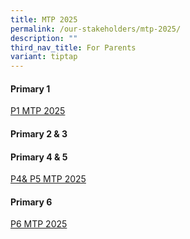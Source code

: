 ```yaml
---
title: MTP 2025
permalink: /our-stakeholders/mtp-2025/
description: ""
third_nav_title: For Parents
variant: tiptap
---
```

<h4>Primary 1</h4>
<p><a href="https://go.gov.sg/2025-p1-mtp" rel="noopener nofollow" target="_blank">P1 MTP 2025</a>
</p>
<h4>Primary 2 &amp; 3</h4>
<h4>Primary 4 &amp; 5</h4>
<p><a href="/files/P4___P5_MTP_2025_slides__For_Website__compressed.pdf" rel="noopener nofollow" target="_blank">P4&amp; P5 MTP 2025</a>
</p>
<h4>Primary 6</h4>
<p><a href="/files/P6_MTP_2025_Parents.pdf" rel="noopener nofollow" target="_blank">P6 MTP 2025</a>
</p>